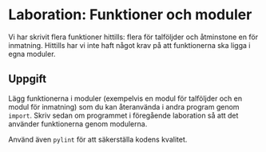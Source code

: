 # Laboration: Funktioner och moduler

Vi har skrivit flera funktioner hittills: flera för talföljder och åtminstone 
en för inmatning. Hittills har vi inte haft något krav på att funktionerna ska 
ligga i egna moduler.


## Uppgift

Lägg funktionerna i moduler (exempelvis en modul för talföljder och en modul 
för inmatning) som du kan återanvända i andra program genom `import`. Skriv 
sedan om programmet i föregående laboration så att det använder funktionerna 
genom modulerna.

Använd även `pylint` för att säkerställa kodens kvalitet.


